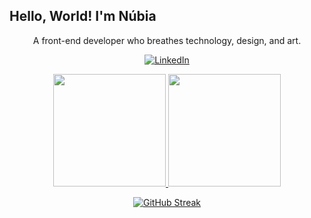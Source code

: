 ## Hello, World! I'm Núbia

<p align="center">A front-end developer who breathes technology, design, and art. </p>

<div align="center">

  [![LinkedIn](https://img.shields.io/badge/LinkedIn-000?style=for-the-badge&logo=linkedin&logoColor=0E76A8)](https://www.linkedin.com/in/nubiasegovia/)
  </div>

<div align="center">
<div><a href="https://github.com/nubiasegovia">
<img height="180em" src="https://github-readme-stats.vercel.app/api/top-langs/?username=nubiasegovia&layout=compact&langs_count=7&theme=dracula"/>
<img height="180em" src="https://github-readme-stats.vercel.app/api?username=nubiasegovia&show_icons=true&theme=dracula&include_all_commits=true&count_private=true"/>
</div>

 [![GitHub Streak](https://streak-stats.demolab.com?user=nubiasegovia&card_width=765&theme=dracula)](https://git.io/streak-stats)
 </div>
